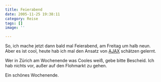 ```yaml
---
title: Feierabend
date: 2005-11-25 19:38:11
category: Reise
tags: []
image: ''

---
```


So, ich mache jetzt dann bald mal Feierabend, am Freitag um halb neun. Aber es ist cool, heute hab ich mal den Ansatz von [AJAX](http://de.wikipedia.org/wiki/Ajax_(Programmierung)) schätzen gelernt.  

  

Wer in Zürich am Wochenende was Cooles weiß, gebe bitte Bescheid. Ich hab nichts vor, außer auf den Flohmarkt zu gehen.  

  

Ein schönes Wochenende.
